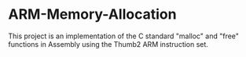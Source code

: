 # ARM-Memory-Allocation
This project is an implementation of the C standard "malloc" and "free" functions in Assembly using the Thumb2 ARM instruction set.

